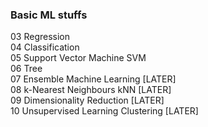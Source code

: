 <h3>Basic ML stuffs</h3>

03 Regression <BR>
04 Classification <BR>
05 Support Vector Machine SVM <BR>
06 Tree <BR>
07 Ensemble Machine Learning [LATER]<BR>
08 k-Nearest Neighbours kNN [LATER]<BR>
09 Dimensionality Reduction [LATER]<BR>
10 Unsupervised Learning Clustering [LATER]
 
